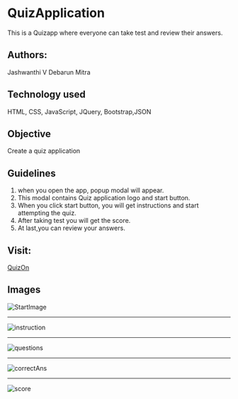 # QuizApplication
This is a Quizapp where everyone can take test and review their answers.

## Authors:
Jashwanthi V
Debarun Mitra

## Technology used
HTML, CSS, JavaScript, JQuery, Bootstrap,JSON

## Objective
Create a quiz application

## Guidelines
1. when you open the app, popup modal will appear.
2. This modal contains Quiz application logo and start button.
3. When you click start button, you will get instructions and start attempting the quiz.
4. After taking test you will get the score. 
5. At last,you can review your answers.

## Visit:
[QuizOn](https://debarunmitra.github.io/QuizApplication/)

## Images
![StartImage](images/startImg.png) 
**********************************************************
![instruction](images/instructions.png)
**********************************************************
![questions](images/question.png)
**********************************************************
![correctAns](images/correctAns.png)
**********************************************************
![score](images/scoreImg.png)

